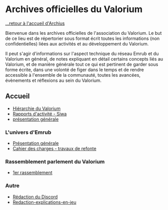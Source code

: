 # Archives officielles du Valorium

[...retour à l'accueil d'Archius](../../../README.md)

Bienvenue dans les archives officielles de l'association du Valorium. 
Le but de ce lieu est de répertorier sous format écrit toutes les informations (non confidentielles) liées aux activités et au développement du Valorium.

Il peut s'agir d'informations sur l'aspect technique du réseau Emrub et du Valorium en général, de notes expliquant en détail certains concepts liés au Valorium, et de manière générale tout ce qui est pertinent de garder sous forme écrite, dans une volonté de figer dans le temps et de rendre accessible à l'ensemble de la communauté, toutes les avancées, évènements et réflexions au sein du Valorium.


## Accueil

* [Hiérarchie du Valorium](./hierarchie.md)
* [Rapports d'activité - Siwa](./rapports/accueil.md)
* [présentation générale](./presentation/presentation.md)

### L'univers d'Emrub

* [Présentation générale](./presentation/presentation.md)
* [Cahier des charges - travaux de refonte](./notes/cahierEmrub.md)

### Rassemblement parlement du Valorium

* [1er rassemblement](./rdvs_parlement/rdv_1.md)

### Autre

* [Rédaction du Discord](./notes/redactionDiscord.md)
* [Redaction-explications-en-jeu](./notes/redaction_explications_en_jeu.md)